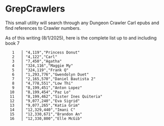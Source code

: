 # GrepCrawlers

This small utility will search through any Dungeon Crawler Carl epubs and find references to Crawler numbers.

As of this writing (8/1/2025), here is the complete list up to and including book 7

```text
   1   │ "4,119","Princess Donut"
   2   │ "4,122","Carl"
   3   │ "7,450","Agatha"
   4   │ "324,116","Maggie My"
   5   │ "324,119","Frank Q"
   6   │ "1,293,776","Gwendolyn Duet"
   7   │ "2,165,570","Daniel Bautista 2"
   8   │ "4,778,551","Low Thi"
   9   │ "8,199,451","Anton Lopez"
  10   │ "8,199,454","Paz Lo"
  11   │ "8,199,462","Sister Ines Quiteria"
  12   │ "9,077,240","Eva Sigrid"
  13   │ "9,077,265","Katia Grim"
  14   │ "12,329,440","Imani C"
  15   │ "12,330,671","Brandon An"
  16   │ "12,330,800","Elle McGib"
```
